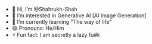 - 👋 Hi, I’m @Shahrukh-Shah
- 👀 I’m interested in Generative AI [AI Image Generation]
- 🌱 I’m currently learning "The way of life"
- 😄 Pronouns: He/Him
- ⚡ Fun fact: I am secretly a lazy fu#k

<!---
Shahrukh-Shah/Shahrukh-Shah is a ✨ special ✨ repository because its `README.md` (this file) appears on your GitHub profile.
You can click the Preview link to take a look at your changes.
--->
